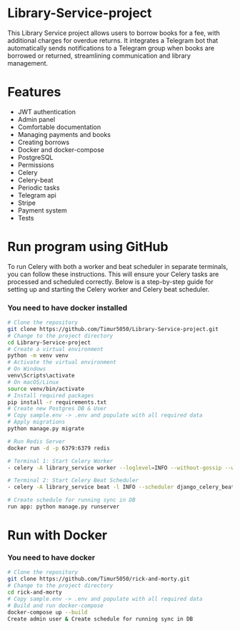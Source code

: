 ﻿# Library-Service-project


This Library Service project allows users to borrow books for a fee, with additional charges for overdue returns. It integrates a Telegram bot that automatically sends notifications to a Telegram group when books are borrowed or returned, streamlining communication and library management.

# Features
- JWT authentication
- Admin panel
- Comfortable documentation
- Managing payments and books
- Creating borrows
- Docker and docker-compose
- PostgreSQL
- Permissions
- Celery
- Celery-beat
- Periodic tasks
- Telegram api
- Stripe
- Payment system
- Tests

# Run program using GitHub
To run Celery with both a worker and beat scheduler in separate terminals, you can follow these instructions. This will ensure your Celery tasks are processed and scheduled correctly. Below is a step-by-step guide for setting up and starting the Celery worker and Celery beat scheduler.
### You need to have docker installed

```sh
# Clone the repository
git clone https://github.com/Timur5050/Library-Service-project.git
# Change to the project directory
cd Library-Service-project
# Create a virtual environment
python -m venv venv
# Activate the virtual environment
# On Windows
venv\Scripts\activate
# On macOS/Linux
source venv/bin/activate
# Install required packages
pip install -r requirements.txt
# Create new Postgres DB & User
# Copy sample.env -> .env and populate with all required data 
# Apply migrations
python manage.py migrate

# Run Redis Server
docker run -d -p 6379:6379 redis

# Terminal 1: Start Celery Worker
- celery -A library_service worker --loglevel=INFO --without-gossip --without-mingle --without-heartbeat -Ofair --pool=solo

# Terminal 2: Start Celery Beat Scheduler
- celery -A library_service beat -l INFO --scheduler django_celery_beat.schedulers:DatabaseScheduler

# Create schedule for running sync in DB
run app: python manage.py runserver
```

# Run with Docker
### You need to have docker
```sh
# Clone the repository
git clone https://github.com/Timur5050/rick-and-morty.git
# Change to the project directory
cd rick-and-morty
# Copy sample.env -> .env and populate with all required data 
# Build and run docker-compose
docker-compose up --build
Create admin user & Create schedule for running sync in DB
```

